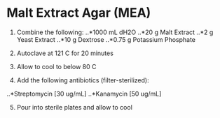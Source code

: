 
# Malt Extract Agar (MEA)


1. Combine the following:
..*1000 mL dH2O
..*20 g Malt Extract
..*2 g Yeast Extract
..*10 g Dextrose
..*0.75 g Potassium Phosphate

2. Autoclave at 121 C for 20 minutes
3. Allow to cool to below 80 C

4. Add the following antibiotics (filter-sterilized):

..*Streptomycin \[30 ug/mL]
..*Kanamycin \[50 ug/mL]

5. Pour into sterile plates and allow to cool
